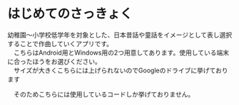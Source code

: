 # はじめてのさっきょく
幼稚園～小学校低学年を対象とした、日本昔話や童話をイメージとして表し選択することで作曲していくアプリです。  
　こちらはAndroid用とWindows用の2つ用意してあります。使用している端末に合ったほうをお選びください。<br>
　サイズが大きくこちらには上げられないのでGoogleのドライブに挙げております<br>

　そのためこちらには使用しているコードしか挙げておりません。
